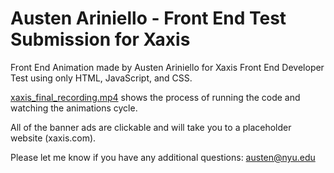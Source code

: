 # Austen Ariniello - Front End Test Submission for Xaxis

Front End Animation made by Austen Ariniello for Xaxis Front End Developer Test using only HTML, JavaScript, and CSS.

[xaxis_final_recording.mp4](https://drive.google.com/file/d/1heYLvfTjAmaIQfZDwLOnXKYi5zx62Shy/view?usp=sharing) shows the process of running the code and watching the animations cycle.

All of the banner ads are clickable and will take you to a placeholder website (xaxis.com).

Please let me know if you have any additional questions: austen@nyu.edu
